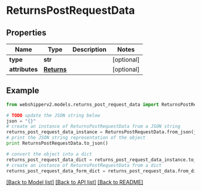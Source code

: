 # ReturnsPostRequestData


## Properties
Name | Type | Description | Notes
------------ | ------------- | ------------- | -------------
**type** | **str** |  | [optional] 
**attributes** | [**Returns**](Returns.md) |  | [optional] 

## Example

```python
from webshipperv2.models.returns_post_request_data import ReturnsPostRequestData

# TODO update the JSON string below
json = "{}"
# create an instance of ReturnsPostRequestData from a JSON string
returns_post_request_data_instance = ReturnsPostRequestData.from_json(json)
# print the JSON string representation of the object
print ReturnsPostRequestData.to_json()

# convert the object into a dict
returns_post_request_data_dict = returns_post_request_data_instance.to_dict()
# create an instance of ReturnsPostRequestData from a dict
returns_post_request_data_form_dict = returns_post_request_data.from_dict(returns_post_request_data_dict)
```
[[Back to Model list]](../README.md#documentation-for-models) [[Back to API list]](../README.md#documentation-for-api-endpoints) [[Back to README]](../README.md)


